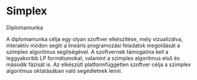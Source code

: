 # Simplex
Diplomamunka

A diplomamunka célja egy olyan szoftver elkészítése, mely vizualizálva, interaktív módon segíti a lineáris programozási
feladatok megoldását a szimplex algoritmus segítségével. A szoftvernek támogatnia kell a leggyakoribb LP formátumokat,
valamint a szimplex algoritmus első és második fázisát is. Az elkészült platformfüggetlen szoftver célja a szimplex
algoritmus oktatásában való segédletnek lenni.
